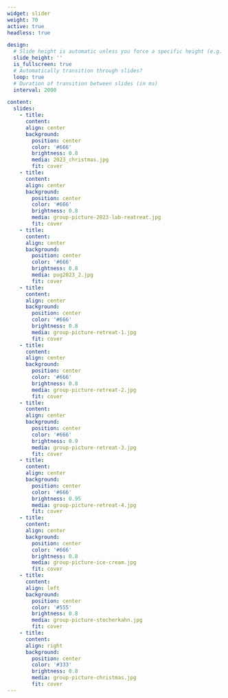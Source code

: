 ```yaml
---
widget: slider
weight: 70
active: true
headless: true

design:
  # Slide height is automatic unless you force a specific height (e.g. '400px')
  slide_height: ''
  is_fullscreen: true
  # Automatically transition through slides?
  loop: true
  # Duration of transition between slides (in ms)
  interval: 2000

content:
  slides:
    - title:
      content:
      align: center
      background:
        position: center
        color: '#666'
        brightness: 0.8
        media: 2023_christmas.jpg
        fit: cover
    - title:
      content:
      align: center
      background:
        position: center
        color: '#666'
        brightness: 0.8
        media: group-picture-2023-lab-reatreat.jpg
        fit: cover
    - title:
      content:
      align: center
      background:
        position: center
        color: '#666'
        brightness: 0.8
        media: pug2023_2.jpg
        fit: cover
    - title:
      content:
      align: center
      background:
        position: center
        color: '#666'
        brightness: 0.8
        media: group-picture-retreat-1.jpg
        fit: cover
    - title:
      content:
      align: center
      background:
        position: center
        color: '#666'
        brightness: 0.8
        media: group-picture-retreat-2.jpg
        fit: cover
    - title:
      content:
      align: center
      background:
        position: center
        color: '#666'
        brightness: 0.9
        media: group-picture-retreat-3.jpg
        fit: cover
    - title:
      content:
      align: center
      background:
        position: center
        color: '#666'
        brightness: 0.95
        media: group-picture-retreat-4.jpg
        fit: cover
    - title:
      content:
      align: center
      background:
        position: center
        color: '#666'
        brightness: 0.8
        media: group-picture-ice-cream.jpg
        fit: cover
    - title:
      content:
      align: left
      background:
        position: center
        color: '#555'
        brightness: 0.8
        media: group-picture-stocherkahn.jpg
        fit: cover
    - title:
      content:
      align: right
      background:
        position: center
        color: '#333'
        brightness: 0.8
        media: group-picture-christmas.jpg
        fit: cover
---
```

